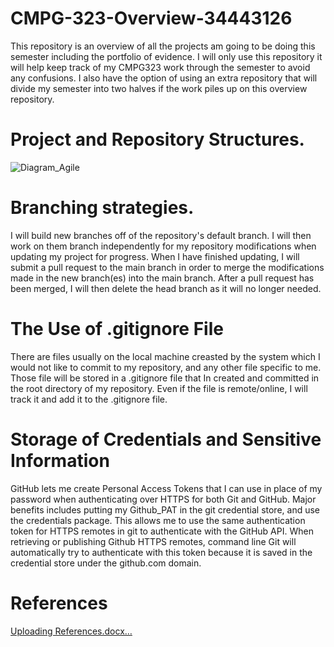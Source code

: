 # CMPG-323-Overview-34443126
This repository is an overview of all the projects am going to be doing this semester including the portfolio of evidence. I will only use this repository it will help keep track of my CMPG323 work through the semester to avoid any confusions. I also have the option of using an extra repository that will divide my semester into two halves if the work piles up on this overview repository.

# Project and Repository Structures.

![Diagram_Agile](https://user-images.githubusercontent.com/111059100/185374293-70e8bb70-819b-441e-be1e-3a1b42c4cace.PNG)

# Branching strategies.
I will build new branches off of the repository's default branch. I will then work on them branch independently for my repository modifications when updating my project for progress. When I have finished updating, I will submit a pull request to the main branch in order to merge the modifications made in the new branch(es) into the main branch. After a pull request has been merged, I will then delete the head branch as it will no longer needed.

# The Use of .gitignore File
There are files usually on the local machine creasted by the system which I would not like to commit to my repository, and any other file specific to me. Those file will be stored in a .gitignore file that In created and committed in the root directory of my repository. Even if the file is remote/online, I will track it and add it to the .gitignore file.

# Storage of Credentials and Sensitive Information
GitHub lets me create Personal Access Tokens that I can use in place of my password when authenticating over HTTPS for both Git and GitHub. Major benefits includes putting my Github_PAT in the git credential store, and use the credentials package. This allows me to use the same authentication token for HTTPS remotes in git to authenticate with the GitHub API.
When retrieving or publishing Github HTTPS remotes, command line Git will automatically try to authenticate with this token because it is saved in the credential store under the github.com domain.

# References
[Uploading References.docx…]()
